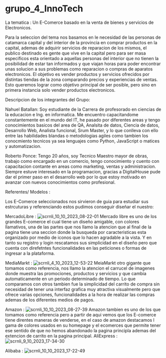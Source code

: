 # grupo_4_InnoTech

 La tematica : Un E-Comerce basado en la venta de bienes y servicios de Electronicos.

Para la seleccion del tema nos basamos en le necesidad de las personas de catamarca capital y del interior de la provincia en comprar productos en la capital, ademas de adquirir servicios de reparacion de los mismos, el publico destinado es gente que vive en la
capital pero para ser masa especificos esta orientado a aquellas personas del interior que no tienen la posibilidad de estar tan informados y que viajan horas para poder encontrar unas solucion a sus problemas como reparacion o compras de aparatos electronicos. El objetivo es vender productos y servicios ofrecidos por distintas tiendas de la zona comparando precios y experiencias de ventas. Esto queremos lograr como objetivo principal de ser posible, pero sino en primera instancia solo vender productos electronicos.

 Descripcion de los integrantes del Grupo:

Nahuel Batallan: Soy estudiante de la Carrera de profesorado en ciencias de la educacion e Ing. en informatica. Me encuentro capacitandome constantemente en el mundo del IT, he pasado por diferentes areas y tengo conocimientos basicos del area
de QA, Analsita de datos, Ciencia de datos, Desarrollo Web, Analista funcional, Srum Master, y lo que conlleva con ello entre las habilidades blandas o metodologias agiles como tambien los conocmiento tecnicos ya sea lenguajes como Python, JavaScript o matices y automatizacion.

Roberto Ponce: Tengo 20 años, soy Tecnico Maestro mayor de obras, trabajo como encargado en un comercio, tengo conocimiento y cuento con capacitacion contante en areas como marketing, ventas y administracion. Siempre estuve interesado en la programacion, gracias a DigitalHouse pude dar el primer paso en el desarrollo web por lo que estoy motivado en avanzar con nuevos conocimientos como profesional. 

 Referentes/ Modelos :

 Los E-Comerce seleccionados nos sirvieron de guia para  estudiar sus estrcuturas y referenciando estos pudimos conseguir diseñar el nuestro:
 
MercadoLibre :
![scrnli_10_10_2023_08-22-01](https://github.com/Meruem69/grupo_4_InnoTech/assets/118305060/690e6ee3-1a6c-4e42-a4da-5479e1325553)
Mercado libre es uno de los grandes E-comerce el cual tiene un diseño amigable, con colores llamativos, una de las partes que nos llamo la atencion que al final de la pagina tiene una seccion donde la busqueda por caracteristicas esta organizado por medio de iconos que lo hacen agradable a la vista. Y en tanto su registro y login rescatamos sus simplicidad en el diseño pero que cuenta con direfetntes funcionalidades en las peticiones o formas de ingresar a la plataforma.

MediaMarkt :
![scrnli_4_10_2023_12-53-22](https://github.com/Meruem69/grupo_4_InnoTech/assets/118305060/a55db73b-7bba-4118-8119-15036be80c54)
MeiaMarkt otro gigante que tomamos como referencia, nos llamo la atencion el carrucel de imagenes donde muestra las promociones, productos y servicios y que cambia automaticamente en un periodo determinado de tiempo. Lo que comparamos con otros tambien fue la simplicidad del carrito de compra sin necesidad de tener una interfaz grafica muy atractiva visualmente pero que ofrece varias opciones, funcionalidades a la hora de realizar las compras ademas de los diferentes medios de pagos.

Amazon :
![scrnli_10_10_2023_08-27-39](https://github.com/Meruem69/grupo_4_InnoTech/assets/118305060/ab9bcf87-ce4d-4eba-b739-dde01bf98899)
Amazon tambien es uno de los que tomamos como referencia pero a partir de aqui vemos que los E-comerce tiene direntes maneras de venderse, en el caso de amazon destacamos l gama de colores usados en su homepage y el ecomerces que permite tener ese sentido de que no hemos abandonado la pagina principla ademas del extencion de carrito en la pagina principal.
AliExpress :
![scrnli_9_10_2023_17-34-30](https://github.com/Meruem69/grupo_4_InnoTech/assets/118305060/3ce8c9d1-7d41-4df5-a43b-37bebabace3d)

Alibaba :
![scrnli_10_10_2023_17-22-49](https://github.com/Meruem69/grupo_4_InnoTech/assets/118305060/f5143fd2-3d30-4a95-a32d-4bd895d33794)










